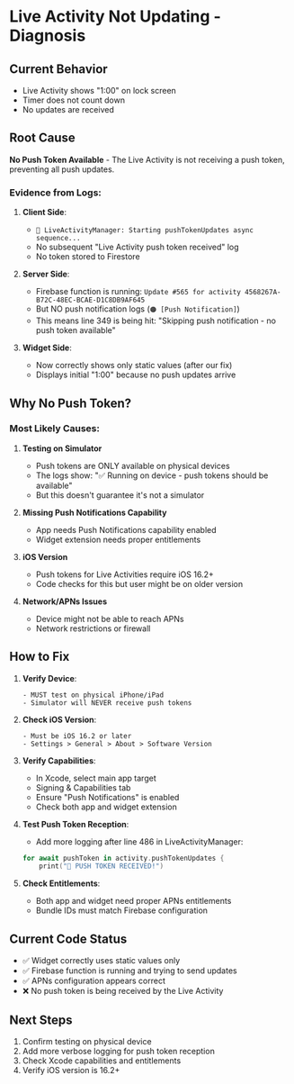 # Live Activity Not Updating - Diagnosis

## Current Behavior
- Live Activity shows "1:00" on lock screen
- Timer does not count down
- No updates are received

## Root Cause
**No Push Token Available** - The Live Activity is not receiving a push token, preventing all push updates.

### Evidence from Logs:
1. **Client Side**:
   - `🔔 LiveActivityManager: Starting pushTokenUpdates async sequence...`
   - No subsequent "Live Activity push token received" log
   - No token stored to Firestore

2. **Server Side**:
   - Firebase function is running: `Update #565 for activity 4568267A-B72C-48EC-BCAE-D1C8DB9AF645`
   - But NO push notification logs (`🟠 [Push Notification]`)
   - This means line 349 is being hit: "Skipping push notification - no push token available"

3. **Widget Side**:
   - Now correctly shows only static values (after our fix)
   - Displays initial "1:00" because no push updates arrive

## Why No Push Token?

### Most Likely Causes:

1. **Testing on Simulator**
   - Push tokens are ONLY available on physical devices
   - The logs show: "✅ Running on device - push tokens should be available"
   - But this doesn't guarantee it's not a simulator

2. **Missing Push Notifications Capability**
   - App needs Push Notifications capability enabled
   - Widget extension needs proper entitlements

3. **iOS Version**
   - Push tokens for Live Activities require iOS 16.2+
   - Code checks for this but user might be on older version

4. **Network/APNs Issues**
   - Device might not be able to reach APNs
   - Network restrictions or firewall

## How to Fix

1. **Verify Device**:
   ```
   - MUST test on physical iPhone/iPad
   - Simulator will NEVER receive push tokens
   ```

2. **Check iOS Version**:
   ```
   - Must be iOS 16.2 or later
   - Settings > General > About > Software Version
   ```

3. **Verify Capabilities**:
   - In Xcode, select main app target
   - Signing & Capabilities tab
   - Ensure "Push Notifications" is enabled
   - Check both app and widget extension

4. **Test Push Token Reception**:
   - Add more logging after line 486 in LiveActivityManager:
   ```swift
   for await pushToken in activity.pushTokenUpdates {
       print("🎉 PUSH TOKEN RECEIVED!")
   ```

5. **Check Entitlements**:
   - Both app and widget need proper APNs entitlements
   - Bundle IDs must match Firebase configuration

## Current Code Status
- ✅ Widget correctly uses static values only
- ✅ Firebase function is running and trying to send updates
- ✅ APNs configuration appears correct
- ❌ No push token is being received by the Live Activity

## Next Steps
1. Confirm testing on physical device
2. Add more verbose logging for push token reception
3. Check Xcode capabilities and entitlements
4. Verify iOS version is 16.2+